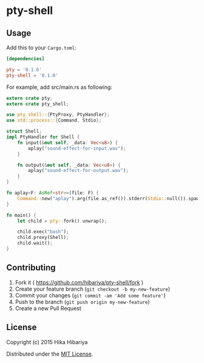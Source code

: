 # pty-shell

## Usage

Add this to your `Cargo.toml`:

```toml
[dependencies]

pty = '0.1.6'
pty-shell = '0.1.0'
```

For example, add src/main.rs as following:

```rust
extern crate pty;
extern crate pty_shell;

use pty_shell::{PtyProxy, PtyHandler};
use std::process::{Command, Stdio};

struct Shell;
impl PtyHandler for Shell {
    fn input(&mut self, _data: Vec<u8>) {
        aplay("sound-effect-for-input.wav");
    }

    fn output(&mut self, _data: Vec<u8>) {
        aplay("sound-effect-for-output.wav");
    }
}

fn aplay<F: AsRef<str>>(file: F) {
    Command::new("aplay").arg(file.as_ref()).stderr(Stdio::null()).spawn();
}

fn main() {
    let child = pty::fork().unwrap();

    child.exec("bash");
    child.proxy(Shell);
    child.wait();
}
```

## Contributing

1. Fork it ( https://github.com/hibariya/pty-shell/fork )
2. Create your feature branch (`git checkout -b my-new-feature`)
3. Commit your changes (`git commit -am 'Add some feature'`)
4. Push to the branch (`git push origin my-new-feature`)
5. Create a new Pull Request

## License

Copyright (c) 2015 Hika Hibariya

Distributed under the [MIT License](LICENSE.txt).
